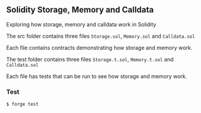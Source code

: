 ## Solidity Storage, Memory and Calldata

Exploring how storage, memory and calldata work in Solidity

The src folder contains three files `Storage.sol`, `Memory.sol` and `Calldata.sol`

Each file contains contracts demonstrating how storage and memory work.

The test folder contains three files `Storage.t.sol`, `Memory.t.sol` and `Calldata.sol`

Each file has tests that can be run to see how storage and memory work.

### Test

```shell
$ forge test
```
